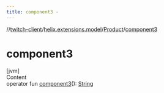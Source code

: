```yaml
---
title: component3 -
---
```

//[twitch-client](../../index.md)/[helix.extensions.model](../index.md)/[Product](index.md)/[component3](component3.md)



# component3  
[jvm]  
Content  
operator fun [component3](component3.md)(): [String](https://kotlinlang.org/api/latest/jvm/stdlib/kotlin/-string/index.html)  




